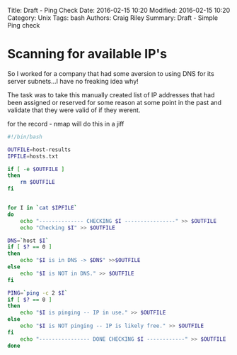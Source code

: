 Title: Draft - Ping Check
Date: 2016-02-15 10:20
Modified: 2016-02-15 10:20
Category: Unix
Tags: bash
Authors: Craig Riley
Summary: Draft - Simple Ping check

# Scanning for available IP's


So I worked for a company that had some aversion to using DNS for its server subnets...I have no freaking idea why!

The task was to take this manually created list of IP addresses that had been assigned or reserved for some reason at some point in the past and validate that they were valid of if they werent.  

for the record - nmap will do this in a jiff
```bash
#!/bin/bash

OUTFILE=host-results
IPFILE=hosts.txt

if [ -e $OUTFILE ]
then
	rm $OUTFILE
fi


for I in `cat $IPFILE` 
do 
	echo "-------------- CHECKING $I ----------------" >> $OUTFILE
	echo "Checking $I" >> $OUTFILE 

DNS=`host $I`
if [ $? == 0 ] 
then 
	echo "$I is in DNS -> $DNS" >>$OUTFILE 
else 
	echo "$I is NOT in DNS." >> $OUTFILE
fi

PING=`ping -c 2 $I`
if [ $? == 0 ]
then 
	echo "$I is pinging -- IP in use." >> $OUTFILE 
else 
	echo "$I is NOT pinging -- IP is likely free." >> $OUTFILE 
fi 
	echo "---------------- DONE CHECKING $I ------------" >> $OUTFILE
done 
```
